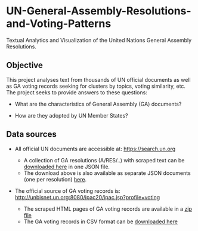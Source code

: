 # UN-General-Assembly-Resolutions-and-Voting-Patterns
Textual Analytics and Visualization of the United Nations General Assembly Resolutions.

Objective
-------------
This project analyses text from thousands of UN official documents as well as GA voting records seeking for clusters by topics, voting similarity, etc. The project seeks to provide answers to these questions:

- What are the characteristics of General Assembly (GA) documents?

- How are they adopted by UN Member States?

Data sources
-------------
- All official UN documents are accessible at: https://search.un.org
    - A collection of GA resolutions (A/RES/..) with scraped text can be [downloaded here](https://github.com/ICT4SD/UN-General-Assembly-Resolutions-and-Voting-Patterns/raw/master/scrape/data/docs.json) in one JSON file.
    - The download above is also available as separate JSON documents (one per resolution) [here](https://github.com/ICT4SD/UN-General-Assembly-Resolutions-and-Voting-Patterns/raw/master/scrape/data/scraped-docs.zip).

- The official source of GA voting records is: http://unbisnet.un.org:8080/ipac20/ipac.jsp?profile=voting
    - The scraped HTML pages of GA voting records are available in a [zip file](https://github.com/ICT4SD/UN-General-Assembly-Resolutions-and-Voting-Patterns/raw/master/scrape/data/scraped-voting-pages.zip)
    - The GA voting records in CSV format can be [downloaded here](https://github.com/ICT4SD/UN-General-Assembly-Resolutions-and-Voting-Patterns/raw/master/scrape/data/votes.csv)
